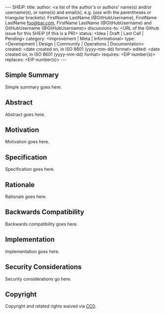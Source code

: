 <REMOVE>---
SHEiP: <to be assigned>
title: <SHEiP title>
author: <a list of the author's or authors' name(s) and/or username(s), or name(s) and email(s), e.g. (use with the parentheses or triangular brackets): FirstName LastName (@GitHubUsername), FirstName LastName <foo@bar.com>, FirstName LastName (@GitHubUsername) and GitHubUsername (@GitHubUsername)>
discussions-to: <URL of the Github issue for this SHEiP (if this is a PR)>
status: <Idea | Draft | Last Call | Pending>
category: <Improvement | Meta | Informational>
type: <Development | Design | Community | Operations | Documentation>
created: <date created on, in ISO 8601 (yyyy-mm-dd) format>
edited: <date created on, in ISO 8601 (yyyy-mm-dd) format>
requires: <EIP number(s)>
replaces: <EIP number(s)>
<REMOVE>---

<!--PROPOSE A NEW SHEiP-->

<!--NOTE: 
You can leave these HTML comments in your SHEiP and delete the visible text guides, they will not appear and may be helpful to refer to if you edit your SHEiP again.-->

<!-- STEPS TO SUBMIT A SHEiP:
1. Complete the header above.
2. Fill in as much content as is appropriate for the status of your SHEiP.
3. Add Github labels for status, category, and type.-->

<!--ADDITIONAL INSTRUCTIONS FOR HEADER SECTION ABOVE-->

<!--<REMOVE>: Remove the <REMOVE> elements from above and below the header. Leave the --- characters.-->

<!--[SHEiP]: Leave this section blank for new issues. Once you submit a PR later in the process, an editor will assign you a canonical number.-->

<!--[title]: Give your issue a concise, descriptive title prefixed by either its *type* for improvements SHEiPs or its category for other SHEiPs. (i.e. Development: Smart Contract Upgrade, Meta: Define SHEiP Process, etc.).-->

<!--[status]: Here is a description of status terms.
- `Idea`: a SHEiP issue that is incomplete.
- `Draft`: a SHEiP issue that is complete but undergoing rapid iteration and changes.
- `Last Call`: a SHEiP issue that is stable and ready for final review by the community.
- `Pending`: a SHEiP that has been submitted as a PR or merged but not finalized.-->

<!--[category]: Here is a description of category terms.
- `Improvement`: a SHEiP that affects the product or community.
- `Meta`: a SHEiP that affects the governance process for SHEiPs.
- `Informational`: a SHEiP that is merely for informational purposes but requires no action by the community, and will not be merged as a SHEiP.-->

<!--[type]: Here is a description of type terms. These are only applicable to SHEiPs in the *Improvement* category.
- `Development`: a SHEiP that affects code or codebase improvements.
- `Design`: a SHEiP that affects the way SHE interacts with its members.
- `Operations`: a SHEiP that affects DAO processes or conventions .
- `Documentation`: a SHEiP that affects the written word of SHE-->

<!--[requires]: A list of SHEiP(s) that this SHEiP depends on. *Optional.-->

<!--[replaces]: A list of SHEiP(s) that this SHEiP replaces. *Optional.-->

## Simple Summary
<!--Provide a simplified and layman-accessible explanation of the SHEiP.-->
Simple summary goes here.


## Abstract
<!--A short (~200 word) description of the technical issue being addressed.-->
Abstract goes here.


## Motivation
<!--Motivation is critical for SHEiPs that want to change SHE. It should clearly explain why SHE is inadequate in its current state and then address the problem that the SHEiP solves. SHEiP submissions without sufficient motivation may be rejected outright.-->
Motivation goes here.


## Specification
<!--The technical specification should describe the syntax and semantics of any new feature.-->
Specification goes here.


## Rationale
<!--The rationale fleshes out the specification by describing what motivated the design and why particular design decisions were made. It should describe alternate designs that were considered and related work, e.g. how the feature is works in other environments. The rationale may also provide evidence of consensus within the community, and should discuss important objections or concerns raised during discussion.-->
Rationale goes here.


## Backwards Compatibility
<!--All SHEiPs that introduce backwards incompatibilities must include a section describing these incompatibilities and their severity. The SHEiP must explain how the author proposes to deal with these incompatibilities. SHEiP submissions without a sufficient backwards compatibility section may be rejected outright.-->
Backwards compatibility goes here.


## Implementation
<!--The implementations must be completed before any SHEiP is given status "Final", but it need not be completed before the SHEiP is accepted.-->
Implementation goes here.


## Security Considerations
<!--All SHEiPs must contain a section that discusses the security implications/considerations relevant to the proposed change. Include information that might be important for security discussions, surfaces risks and can be used throughout the life cycle of the proposal. E.g. include security-relevant design decisions, concerns, important discussions, implementation-specific guidance and pitfalls, an outline of threats and risks and how they are being addressed. SHEiP submissions missing the "Security Considerations" section will be rejected. An SHEiP cannot proceed to status "Final" without a Security Considerations discussion deemed sufficient by the reviewers.-->
Security considerations go here.


## Copyright
Copyright and related rights waived via [CC0](https://creativecommons.org/publicdomain/zero/1.0/).
